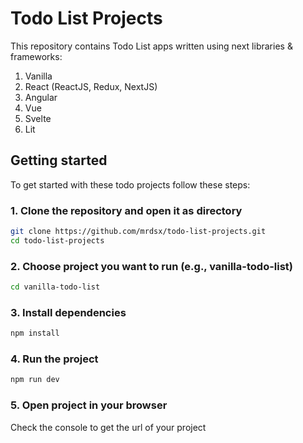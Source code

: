 # Todo List Projects

This repository contains Todo List apps written using next libraries & frameworks:

1. Vanilla
2. React (ReactJS, Redux, NextJS)
3. Angular
4. Vue
5. Svelte
6. Lit

## Getting started

To get started with these todo projects follow these steps:

### 1. Clone the repository and open it as directory

```bash
git clone https://github.com/mrdsx/todo-list-projects.git
cd todo-list-projects
```

### 2. Choose project you want to run (e.g., vanilla-todo-list)

```bash
cd vanilla-todo-list
```

### 3. Install dependencies

```bash
npm install
```

### 4. Run the project

```bash
npm run dev
```

### 5. Open project in your browser

Check the console to get the url of your project
